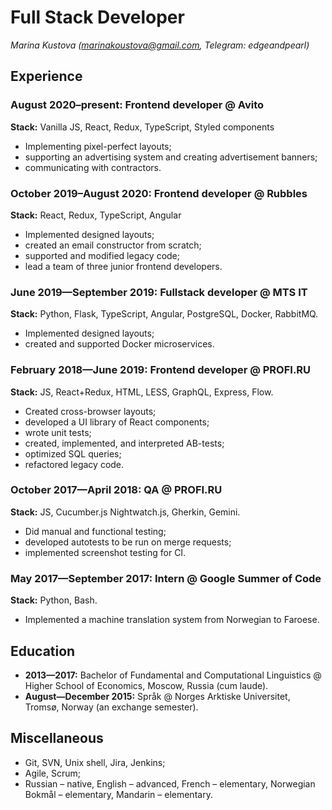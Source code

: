 # Full Stack Developer
_Marina Kustova (marinakoustova@gmail.com, Telegram: edgeandpearl)_

## Experience

### August 2020–present: Frontend developer @ Avito

**Stack:** Vanilla JS, React, Redux, TypeScript, Styled components

+ Implementing pixel-perfect layouts;
+ supporting an advertising system and creating advertisement banners;
+ communicating with contractors.

### October 2019–August 2020: Frontend developer @ Rubbles

**Stack:** React, Redux, TypeScript, Angular

+ Implemented designed layouts;
+ created an email constructor from scratch;
+ supported and modified legacy code;
+ lead a team of three junior frontend developers.

### June 2019—September 2019: Fullstack developer @ MTS IT

**Stack:** Python, Flask, TypeScript, Angular, PostgreSQL, Docker, RabbitMQ.

+ Implemented designed layouts;
+ created and supported Docker microservices.

### February 2018—June 2019: Frontend developer @ PROFI.RU

**Stack:** JS, React+Redux, HTML, LESS, GraphQL, Express, Flow.

+ Created cross-browser layouts;
+ developed a UI library of React components;
+ wrote unit tests;
+ created, implemented, and interpreted AB-tests;
+ optimized SQL queries;
+ refactored legacy code.

### October 2017—April 2018: QA @ PROFI.RU

**Stack:** JS, Cucumber.js Nightwatch.js, Gherkin, Gemini.

+ Did manual and functional testing;
+ developed autotests to be run on merge requests;
+ implemented screenshot testing for CI.

### May 2017—September 2017: Intern @ Google Summer of&nbsp;Code

**Stack:** Python, Bash.

+ Implemented a machine translation system from Norwegian to Faroese.


## Education
+ **2013—2017:** Bachelor of Fundamental and Computational Linguistics @ Higher School of Economics, Moscow, Russia (cum laude).
+ **August—December 2015:** Språk @ Norges Arktiske Universitet, Tromsø, Norway (an exchange semester).

## Miscellaneous
+ Git, SVN, Unix shell, Jira, Jenkins;
+ Agile, Scrum;
+ Russian – native, English – advanced, French – elementary, Norwegian Bokmål – elementary, Mandarin – elementary.
